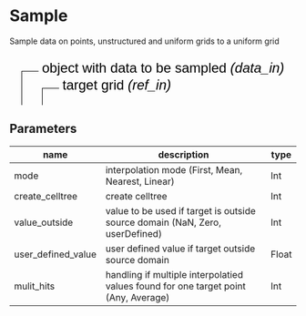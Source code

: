 
# Sample
Sample data on points, unstructured and uniform grids to a uniform grid

<svg width="1343.9999999999998" height="240" >
<style>.text { font: normal 24.0px sans-serif;}tspan{ font: italic 24.0px sans-serif;}.moduleName{ font: italic 30px sans-serif;}</style>
<rect x="0" y="90" width="134.39999999999998" height="90" rx="5" ry="5" style="fill:#64c8c8ff;" />
<rect x="6.0" y="90" width="30" height="30" rx="0" ry="0" style="fill:#c81e1eff;" >
<title>data_in</title></rect>
<rect x="21.0" y="30" width="1.0" height="60" rx="0" ry="0" style="fill:#000000;" />
<rect x="21.0" y="30" width="30" height="1.0" rx="0" ry="0" style="fill:#000000;" />
<text x="57.0" y="33.0" class="text" >object with data to be sampled<tspan> (data_in)</tspan></text>
<rect x="42.0" y="90" width="30" height="30" rx="0" ry="0" style="fill:#c81e1eff;" >
<title>ref_in</title></rect>
<rect x="57.0" y="60" width="1.0" height="30" rx="0" ry="0" style="fill:#000000;" />
<rect x="57.0" y="60" width="30" height="1.0" rx="0" ry="0" style="fill:#000000;" />
<text x="93.0" y="63.0" class="text" >target grid<tspan> (ref_in)</tspan></text>
<rect x="6.0" y="150" width="30" height="30" rx="0" ry="0" style="fill:#c8c81eff;" >
<title>data_out</title></rect>
<rect x="21.0" y="180" width="1.0" height="30" rx="0" ry="0" style="fill:#000000;" />
<rect x="21.0" y="210" width="30" height="1.0" rx="0" ry="0" style="fill:#000000;" />
<text x="57.0" y="213.0" class="text" ><tspan> (data_out)</tspan></text>
<text x="6.0" y="145.5" class="moduleName" >Sample</text></svg>

## Parameters
|name|description|type|
|-|-|-|
|mode|interpolation mode (First, Mean, Nearest, Linear)|Int|
|create_celltree|create celltree|Int|
|value_outside|value to be used if target is outside source domain (NaN, Zero, userDefined)|Int|
|user_defined_value|user defined value if target outside source domain|Float|
|mulit_hits|handling if multiple interpolatied values found for one target point  (Any, Average)|Int|

